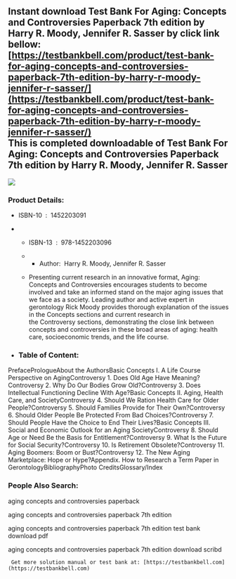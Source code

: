 Instant download **Test Bank For Aging: Concepts and Controversies Paperback 7th edition by Harry R. Moody, Jennifer R. Sasser** by click link bellow:  
[https://testbankbell.com/product/test-bank-for-aging-concepts-and-controversies-paperback-7th-edition-by-harry-r-moody-jennifer-r-sasser/](https://testbankbell.com/product/test-bank-for-aging-concepts-and-controversies-paperback-7th-edition-by-harry-r-moody-jennifer-r-sasser/)  
This is completed downloadable of Test Bank For Aging: Concepts and Controversies Paperback 7th edition by Harry R. Moody, Jennifer R. Sasser
---------------------------------------------------------------------------------------------------------------------------------------------


![](https://testbankbell.com/wp-content/uploads/2023/05/image__16341.1413042838.1280.1280.jpg)


 ### Product Details:


 * ISBN-10 ‏ : ‎ 1452203091
 * * ISBN-13 ‏ : ‎ 978-1452203096
   * * Author:  Harry R. Moody, Jennifer R. Sasser
    
   * Presenting current research in an innovative format, Aging: Concepts and Controversies encourages students to become involved and take an informed stand on the major aging issues that we face as a society. Leading author and active expert in gerontology Rick Moody provides thorough explanation of the issues in the Concepts sections and current research in the Controversy sections, demonstrating the close link between concepts and controversies in these broad areas of aging: health care, socioeconomic trends, and the life course.
  
 * ### Table of Content:

PrefacePrologueAbout the AuthorsBasic Concepts I. A Life Course Perspective on AgingControversy 1. Does Old Age Have Meaning?Controversy 2. Why Do Our Bodies Grow Old?Controversy 3. Does Intellectual Functioning Decline With Age?Basic Concepts II. Aging, Health Care, and SocietyControversy 4. Should We Ration Health Care for Older People?Controversy 5. Should Families Provide for Their Own?Controversy 6. Should Older People Be Protected From Bad Choices?Controversy 7. Should People Have the Choice to End Their Lives?Basic Concepts III. Social and Economic Outlook for an Aging SocietyControversy 8. Should Age or Need Be the Basis for Entitlement?Controversy 9. What Is the Future for Social Security?Controversy 10. Is Retirement Obsolete?Controversy 11. Aging Boomers: Boom or Bust?Controversy 12. The New Aging Marketplace: Hope or Hype?Appendix. How to Research a Term Paper in GerontologyBibliographyPhoto CreditsGlossary/Index


 ### People Also Search:


 aging concepts and controversies paperback

 aging concepts and controversies paperback 7th edition

 aging concepts and controversies paperback 7th edition test bank download pdf

 aging concepts and controversies paperback 7th edition download scribd


     Get more solution manual or test bank at: [https://testbankbell.com](https://testbankbell.com)

